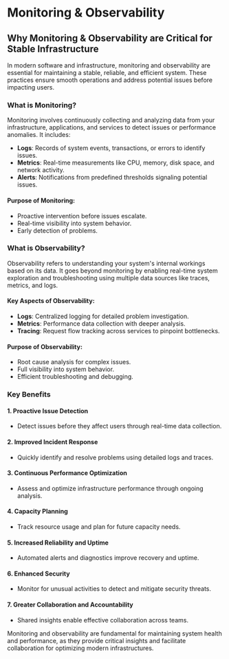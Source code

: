 # Monitoring & Observability

## Why Monitoring & Observability are Critical for Stable Infrastructure

In modern software and infrastructure, monitoring and observability are essential for maintaining a stable, reliable, and efficient system. These practices ensure smooth operations and address potential issues before impacting users.

### What is Monitoring?

Monitoring involves continuously collecting and analyzing data from your infrastructure, applications, and services to detect issues or performance anomalies. It includes:

* **Logs**: Records of system events, transactions, or errors to identify issues.
* **Metrics**: Real-time measurements like CPU, memory, disk space, and network activity.
* **Alerts**: Notifications from predefined thresholds signaling potential issues.

#### Purpose of Monitoring:

* Proactive intervention before issues escalate.
* Real-time visibility into system behavior.
* Early detection of problems.

### What is Observability?

Observability refers to understanding your system's internal workings based on its data. It goes beyond monitoring by enabling real-time system exploration and troubleshooting using multiple data sources like traces, metrics, and logs.

#### Key Aspects of Observability:

* **Logs**: Centralized logging for detailed problem investigation.
* **Metrics**: Performance data collection with deeper analysis.
* **Tracing**: Request flow tracking across services to pinpoint bottlenecks.

#### Purpose of Observability:

* Root cause analysis for complex issues.
* Full visibility into system behavior.
* Efficient troubleshooting and debugging.

### Key Benefits

#### 1. Proactive Issue Detection

* Detect issues before they affect users through real-time data collection.

#### 2. Improved Incident Response

* Quickly identify and resolve problems using detailed logs and traces.

#### 3. Continuous Performance Optimization

* Assess and optimize infrastructure performance through ongoing analysis.

#### 4. Capacity Planning

* Track resource usage and plan for future capacity needs.

#### 5. Increased Reliability and Uptime

* Automated alerts and diagnostics improve recovery and uptime.

#### 6. Enhanced Security

* Monitor for unusual activities to detect and mitigate security threats.

#### 7. Greater Collaboration and Accountability

* Shared insights enable effective collaboration across teams.

Monitoring and observability are fundamental for maintaining system health and performance, as they provide critical insights and facilitate collaboration for optimizing modern infrastructures.
